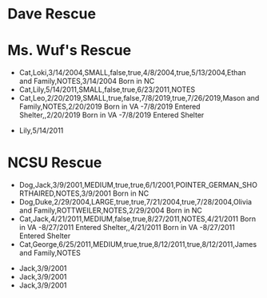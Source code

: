 # Dave Rescue

# Ms. Wuf's Rescue
* Cat,Loki,3/14/2004,SMALL,false,true,4/8/2004,true,5/13/2004,Ethan and Family,NOTES,3/14/2004 Born in NC
* Cat,Lily,5/14/2011,SMALL,false,true,6/23/2011,NOTES
* Cat,Leo,2/20/2019,SMALL,true,false,7/8/2019,true,7/26/2019,Mason and Family,NOTES,2/20/2019 Born in VA
-7/8/2019 Entered Shelter,,2/20/2019 Born in VA
-7/8/2019 Entered Shelter
- Lily,5/14/2011

# NCSU Rescue
* Dog,Jack,3/9/2001,MEDIUM,true,true,6/1/2001,POINTER_GERMAN_SHORTHAIRED,NOTES,3/9/2001 Born in NC
* Dog,Duke,2/29/2004,LARGE,true,true,7/21/2004,true,7/28/2004,Olivia and Family,ROTTWEILER,NOTES,2/29/2004 Born in NC
* Cat,Jack,4/21/2011,MEDIUM,false,true,8/27/2011,NOTES,4/21/2011 Born in VA
-8/27/2011 Entered Shelter,,4/21/2011 Born in VA
-8/27/2011 Entered Shelter
* Cat,George,6/25/2011,MEDIUM,true,true,8/12/2011,true,8/12/2011,James and Family,NOTES
- Jack,3/9/2001
- Jack,3/9/2001
- Jack,3/9/2001
